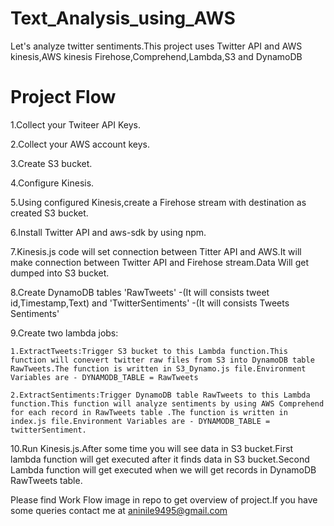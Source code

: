 # Text_Analysis_using_AWS
Let's analyze twitter sentiments.This project uses Twitter API and AWS kinesis,AWS kinesis Firehose,Comprehend,Lambda,S3 and DynamoDB

# Project Flow

1.Collect your Twiteer API Keys.

2.Collect your AWS account keys.

3.Create S3 bucket.

4.Configure Kinesis.

5.Using configured Kinesis,create a Firehose stream with destination as created S3 bucket.

6.Install Twitter API and aws-sdk by using npm.

7.Kinesis.js code will set connection between Titter API and AWS.It will make connection between Twitter API and Firehose stream.Data Will get dumped into S3 bucket.

8.Create DynamoDB tables 'RawTweets' -(It will consists tweet id,Timestamp,Text) and 'TwitterSentiments' -(It will consists 
Tweets Sentiments'

9.Create two lambda jobs:
    
    1.ExtractTweets:Trigger S3 bucket to this Lambda function.This function will conevert twitter raw files from S3 into DynamoDB table RawTweets.The function is written in S3_Dynamo.js file.Environment Variables are - DYNAMODB_TABLE = RawTweets
    
    2.ExtractSentiments:Trigger DynamoDB table RawTweets to this Lambda function.This function will analyze sentiments by using AWS Comprehend for each record in RawTweets table .The function is written in index.js file.Environment Variables are - DYNAMODB_TABLE = twitterSentiment.

10.Run Kinesis.js.After some time you will see data in S3 bucket.First lambda function will get executed after it finds data in S3 bucket.Second Lambda function will get executed when we will get records in DynamoDB RawTweets table. 

Please find Work Flow image in repo to get overview of project.If you have some queries contact me at aninile9495@gmail.com 
